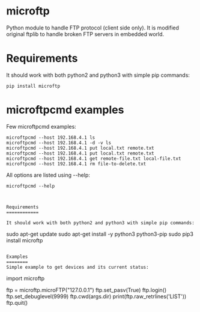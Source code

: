 microftp
======
Python module to handle FTP protocol (client side only). It is modified original ftplib to handle broken FTP servers in embedded world.

Requirements
============

It should work with both python2 and python3 with simple pip commands:
```
pip install microftp
```

microftpcmd examples
========

Few microftpcmd examples:
```
microftpcmd --host 192.168.4.1 ls
microftpcmd --host 192.168.4.1 -d -v ls
microftpcmd --host 192.168.4.1 put local.txt remote.txt
microftpcmd --host 192.168.4.1 put local.txt remote.txt
microftpcmd --host 192.168.4.1 get remote-file.txt local-file.txt
microftpcmd --host 192.168.4.1 rm file-to-delete.txt
```

All options are listed using --help:

```
microftpcmd --help
```
```


Requirements
============

It should work with both python2 and python3 with simple pip commands:
```
sudo apt-get update
sudo apt-get install -y python3 python3-pip
sudo pip3 install microftp
```

Examples
========
Simple example to get devices and its current status:
```
import microftp

ftp = microftp.microFTP("127.0.0.1")
ftp.set_pasv(True)
ftp.login()
ftp.set_debuglevel(9999)
ftp.cwd(args.dir)
print(ftp.raw_retrlines('LIST'))
ftp.quit()
```

